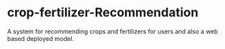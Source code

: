 # crop-fertilizer-Recommendation
A system for recommending crops and fertilizers for users and also a web based deployed model.
